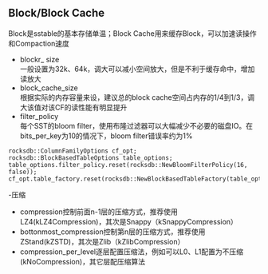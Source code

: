 ## Block/Block Cache  
Block是sstable的基本存储单温；Block Cache用来缓存Block，可以加速读操作和Compaction速度
- blockr_ size  
  一般设置为32k、64k，调大可以减小空间放大，但是不利于缓存命中，增加读放大
- block_cache_size  
 根据实际的内存容量来设，建议总的block cache空间占内存的1/4到1/3，调大该值对该CF的读性能有明显提升
- filter_policy  
每个SST的bloom filter，使用布隆过滤器可以大幅减少不必要的磁盘IO。在bits_per_key为10的情况下，bloom filter错误率约为1%
```
rocksdb::ColumnFamilyOptions cf_opt;
rocksdb::BlockBasedTableOptions table_options;
table_options.filter_policy.reset(rocksdb::NewBloomFilterPolicy(16, false));
cf_opt.table_factory.reset(rocksdb::NewBlockBasedTableFactory(table_options));
```

-压缩
  - compression控制前面n-1层的压缩方式，推荐使用LZ4(kLZ4Compression)，其次是Snappy（kSnappyCompression）
  - bottonmost_compression控制第n层的压缩方式，推荐使用ZStand(kZSTD)，其次是Zlib（kZlibCompression）
  - compression_per_level逐层配置压缩法，例如可以L0、L1配置为不压缩(kNoCompression)，其它层配压缩算法
